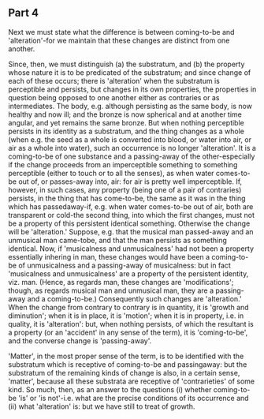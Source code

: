 ## Part 4

Next we must state what the difference is between coming-to-be and 'alteration'-for we maintain that these changes are distinct from one another.

Since, then, we must distinguish (a) the substratum, and (b) the property whose nature it is to be predicated of the substratum; and since change of each of these occurs; there is 'alteration' when the substratum is perceptible and persists, but changes in its own properties, the properties in question being opposed to one another either as contraries or as intermediates.
The body, e.g.
although persisting as the same body, is now healthy and now ill; and the bronze is now spherical and at another time angular, and yet remains the same bronze.
But when nothing perceptible persists in its identity as a substratum, and the thing changes as a whole (when e.g.
the seed as a whole is converted into blood, or water into air, or air as a whole into water), such an occurrence is no longer 'alteration'.
It is a coming-to-be of one substance and a passing-away of the other-especially if the change proceeds from an imperceptible something to something perceptible (either to touch or to all the senses), as when water comes-to-be out of, or passes-away into, air: for air is pretty well imperceptible.
If, however, in such cases, any property (being one of a pair of contraries) persists, in the thing that has come-to-be, the same as it was in the thing which has passedaway-if, e.g.
when water comes-to-be out of air, both are transparent or cold-the second thing, into which the first changes, must not be a property of this persistent identical something.
Otherwise the change will be 'alteration.'
Suppose, e.g.
that the musical man passed-away and an unmusical man came-tobe, and that the man persists as something identical.
Now, if 'musicalness and unmusicalness' had not been a property essentially inhering in man, these changes would have been a coming-to-be of unmusicalness and a passing-away of musicalness: but in fact 'musicalness and unmusicalness' are a property of the persistent identity, viz.
man.
(Hence, as regards man, these changes are 'modifications'; though, as regards musical man and unmusical man, they are a passing-away and a coming-to-be.)
Consequently such changes are 'alteration.'
When the change from contrary to contrary is in quantity, it is 'growth and diminution'; when it is in place, it is 'motion'; when it is in property, i.e.
in quality, it is 'alteration': but, when nothing persists, of which the resultant is a property (or an 'accident' in any sense of the term), it is 'coming-to-be', and the converse change is 'passing-away'.

'Matter', in the most proper sense of the term, is to be identified with the substratum which is receptive of coming-to-be and passingaway: but the substratum of the remaining kinds of change is also, in a certain sense, 'matter', because all these substrata are receptive of 'contrarieties' of some kind.
So much, then, as an answer to the questions (i) whether coming-to-be 'is' or 'is not'-i.e.
what are the precise conditions of its occurrence and (ii) what 'alteration' is: but we have still to treat of growth.


